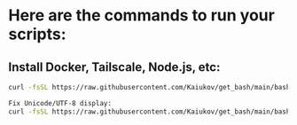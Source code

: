 # Here are the commands to run your scripts:

## Install Docker, Tailscale, Node.js, etc:
```bash 
curl -fsSL https://raw.githubusercontent.com/Kaiukov/get_bash/main/bash/install_docker_tailscale.sh | bash
```

```bash 
Fix Unicode/UTF-8 display:
curl -fsSL https://raw.githubusercontent.com/Kaiukov/get_bash/main/bash/fix-unicode-bash.sh | bash
```